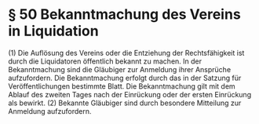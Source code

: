 # § 50 Bekanntmachung des Vereins in Liquidation
(1) Die Auflösung des Vereins oder die Entziehung der Rechtsfähigkeit ist durch die Liquidatoren öffentlich bekannt zu machen. In der Bekanntmachung sind die Gläubiger zur Anmeldung ihrer Ansprüche aufzufordern. Die Bekanntmachung erfolgt durch das in der Satzung für Veröffentlichungen bestimmte Blatt. Die Bekanntmachung gilt mit dem Ablauf des zweiten Tages nach der Einrückung oder der ersten Einrückung als bewirkt.
(2) Bekannte Gläubiger sind durch besondere Mitteilung zur Anmeldung aufzufordern.